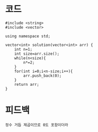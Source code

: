 # 코드

    #include <string>
    #include <vector>

    using namespace std;

    vector<int> solution(vector<int> arr) {
        int n=1;
        int size=arr.size();
        while(n<size){
            n*=2;
        }
        for(int i=0;i<n-size;i++){
            arr.push_back(0);
        }
        return arr;
    }

# 피드백

    정수 거듭 제곱이므로 0도 포함이더라